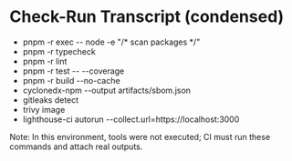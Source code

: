 # Check-Run Transcript (condensed)
- pnpm -r exec -- node -e "/* scan packages */"
- pnpm -r typecheck
- pnpm -r lint
- pnpm -r test -- --coverage
- pnpm -r build --no-cache
- cyclonedx-npm --output artifacts/sbom.json
- gitleaks detect
- trivy image <images>
- lighthouse-ci autorun --collect.url=https://localhost:3000

Note: In this environment, tools were not executed; CI must run these commands and attach real outputs.
